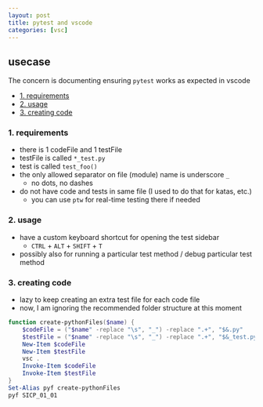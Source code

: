 ```yaml
---
layout: post
title: pytest and vscode
categories: [vsc]
---
```

## usecase
The concern is documenting ensuring `pytest` works as expected in vscode

<!-- TOC -->

- [1. requirements](#1-requirements)
- [2. usage](#2-usage)
- [3. creating code](#3-creating-code)

<!-- /TOC -->

### 1. requirements
* there is 1 codeFile and 1 testFile
* testFile is called `*_test.py`
* test is called `test_foo()`
* the only allowed separator on file (module) name is underscore `_`
    * no dots, no dashes
* do not have code and tests in same file (I used to do that for katas, etc.)
    * you can use `ptw` for real-time testing there if needed

### 2. usage
* have a custom keyboard shortcut for opening the test sidebar
    * `CTRL` + `ALT` + `SHIFT` + `T`
* possibly also for running a particular test method / debug particular test method

### 3. creating code
* lazy to keep creating an extra test file for each code file
* now, I am ignoring the recommended folder structure at this moment

```powershell
function create-pythonFiles($name) {
    $codeFile = ("$name" -replace "\s", "_") -replace ".+", "$&.py"
    $testFile = ("$name" -replace "\s", "_") -replace ".+", "$&_test.py"
    New-Item $codeFile
    New-Item $testFile
    vsc .
    Invoke-Item $codeFile
    Invoke-Item $testFile
}
Set-Alias pyf create-pythonFiles
pyf SICP_01_01
```
